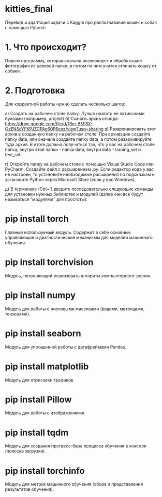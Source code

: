 # kitties_final
Перевод и адаптация задачи с Kaggle про распознавание кошек и собак с помощью Pytorch

# 1. Что происходит?
Пишем программу, которая сначала анализирует и обрабатывает фотографии из целевой папки, а потом по ним учится отличать кошку от собаки.

# 2. Подготовка
Для корректной работы нужно сделать несколько шагов:

а) Создать на рабочем столе папку. Лучше назвать ее латинскими буквами (например, project)
б) Скачать архив отсюда: https://drive.google.com/file/d/1Bm-BMI8X-OzENScYFKPJZCPAg60P6epz/view?usp=sharing
в) Разархивировать этот архив в созданную папку на рабочем столе. При архивации создайте папку data, или сначала создайте папку data, а потом разархивируйте туда архив.
В итоге должно получиться так, что у вас на рабочем столе папка, внутри этой папки - папка data, внутри data - traning_set и test_set.

г) Откройте папку на рабочем столе с помощью Visual Studio Code или PyCharm. Создайте файл с расширением .py. Если редактор кода у вас не настроен, то установите необходимые расширения по подсказкам и установите Python через Microsoft Store (если у вас Windows).

д) В терминале (Ctrl+`) введите последовательно следующие команды для установки нужных библиотек и модулей (далее они все будут называться "модулями" для простоты):

# pip install torch
Главный используемый модуль. Содержит в себе основные управляющие и диагностические механизмы для моделей машинного обучения.

# pip install torchvision
Модуль, позволяющий реализовать алгоритм компьютерного зрения.

# pip install numpy
Модуль для работы с числовыми массивами (рядами, матрицами, тензорами).

# pip install seaborn
Модуль для упрощенной работы с датафреймами Pandas.

# pip install matplotlib
Модуль для отрисовки графиков.

# pip install Pillow
Модуль для работы с изображениями.

# pip install tqdm
Модуль для создания прогресс-бара процесса обучения в консоли (полоска загрузки).

# pip install torchinfo
Модуль для метрик машинного обучения (сбора и представления результатов обучения).
